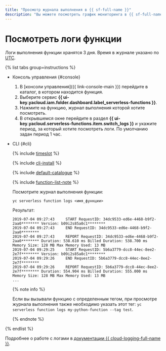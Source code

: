 ```yaml
---
title: "Просмотр журнала выполнения в {{ sf-full-name }}"
description: "Вы можете посмотреть график мониторинга в {{ sf-full-name }} с помощью консоли управления. Для этого выберите сервис {{ sf-name }}, нажмите на функцию, журнал выполнения которой вы хотите посмотреть. В открывшемся окне перейдите в раздел Логи и укажите период. По умолчанию задан период за 1 час. Логи выполнения функции хранятся 3 дня. Время в журнале указано по UTC."
---
```


# Посмотреть логи функции

Логи выполнения функции хранятся 3 дня. Время в журнале указано по [UTC](https://ru.wikipedia.org/wiki/Всемирное_координированное_время).

{% list tabs group=instructions %}

- Консоль управления {#console}

    1. В [консоли управления]({{ link-console-main }}) перейдите в каталог, в котором находится функция.
    1. Выберите сервис **{{ ui-key.yacloud.iam.folder.dashboard.label_serverless-functions }}**.
    1. Нажмите на функцию, журнал выполнения которой хотите посмотреть.
    1. В открывшемся окне перейдите в раздел **{{ ui-key.yacloud.serverless-functions.item.switch_logs }}** и укажите период, за который хотите посмотреть логи. По умолчанию задан период 1 час.
    
- CLI {#cli}
    
    {% include [timeslot](../../../_includes/functions/timeslot.md) %}
    
    {% include [cli-install](../../../_includes/cli-install.md) %}
    
    {% include [default-catalogue](../../../_includes/default-catalogue.md) %} 
   
    {% include [function-list-note](../../../_includes/functions/function-list-note.md) %}

    Посмотрите журнал выполнения функции:

    ```
    yc serverless function logs <имя_функции>
    ```
    Результат:
    ```
    2019-07-04 09:27:43     START RequestID: 34dc9533-ed6e-4468-b9f2-2aa0******** Version: b09i2s85a0c1********
    2019-07-04 09:27:43     END RequestID: 34dc9533-ed6e-4468-b9f2-2aa0********
    2019-07-04 09:27:43     REPORT RequestID: 34dc9533-ed6e-4468-b9f2-2aa0******** Duration: 538.610 ms Billed Duration: 538.700 ms Memory Size: 128 MB Max Memory Used: 13 MB
    2019-07-04 09:29:25     START RequestID: 5b6a3779-dcc8-44ec-8ee2-2e7f******** Version: b09i2s85a0c1********
    2019-07-04 09:29:26     END RequestID: 5b6a3779-dcc8-44ec-8ee2-2e7f********
    2019-07-04 09:29:26     REPORT RequestID: 5b6a3779-dcc8-44ec-8ee2-2e7f******** Duration: 554.904 ms Billed Duration: 555.000 ms Memory Size: 128 MB Max Memory Used: 13 MB
    ...
    ```

    {% note info %}
    
    Если вы вызывали функцию с определенным тегом, при просмотре журнала выполнения также необходимо указать этот тег: `yc serverless function logs my-python-function --tag test`.
    
    {% endnote %}


{% endlist %}

Подробнее о работе с логами в [документации {{ cloud-logging-full-name }}](../../../logging/).
